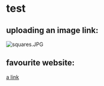 # test
## uploading an image link:
![squares.JPG](test/images/squares.JPG)
## favourite website:
[a link](https://github.com)
